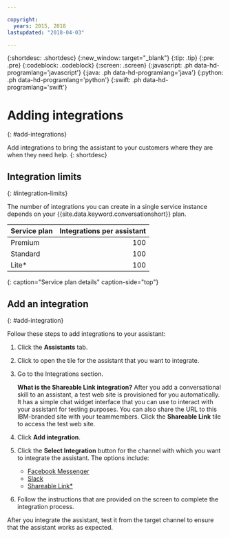 ```yaml
---

copyright:
  years: 2015, 2018
lastupdated: "2018-04-03"

---
```


{:shortdesc: .shortdesc}
{:new_window: target="_blank"}
{:tip: .tip}
{:pre: .pre}
{:codeblock: .codeblock}
{:screen: .screen}
{:javascript: .ph data-hd-programlang='javascript'}
{:java: .ph data-hd-programlang='java'}
{:python: .ph data-hd-programlang='python'}
{:swift: .ph data-hd-programlang='swift'}

# Adding integrations
{: #add-integrations}

Add integrations to bring the assistant to your customers where they are when they need help.
{: shortdesc}

## Integration limits
{: #integration-limits}

The number of integrations you can create in a single service instance depends on your {{site.data.keyword.conversationshort}} plan.

| Service plan     | Integrations per assistant |
|------------------|---------------------------:|
| Premium          |                        100 |
| Standard         |                        100 |
| Lite*            |                        100 |
{: caption="Service plan details" caption-side="top"}

## Add an integration
{: #add-integration}

Follow these steps to add integrations to your assistant:

1.  Click the **Assistants** tab.

1.  Click to open the tile for the assistant that you want to integrate.

1.  Go to the Integrations section.

    **What is the Shareable Link integration?** After you add a conversational skill to an assistant, a test web site is provisioned for you automatically. It has a simple chat widget interface that you can use to interact with your assistant for testing purposes. You can also share the URL to this IBM-branded site with your teammembers. Click the **Shareable Link** tile to access the test web site.

1.  Click **Add integration**.

1.  Click the **Select Integration** button for the channel with which you want to integrate the assistant. The options include:

    - [Facebook Messenger](deploy-facebook.html)
    - [Slack](deploy-slack.html)
    - [Shareable Link*](deploy-web-link.html)

1.  Follow the instructions that are provided on the screen to complete the integration process.

After you integrate the assistant, test it from the target channel to ensure that the assistant works as expected.
